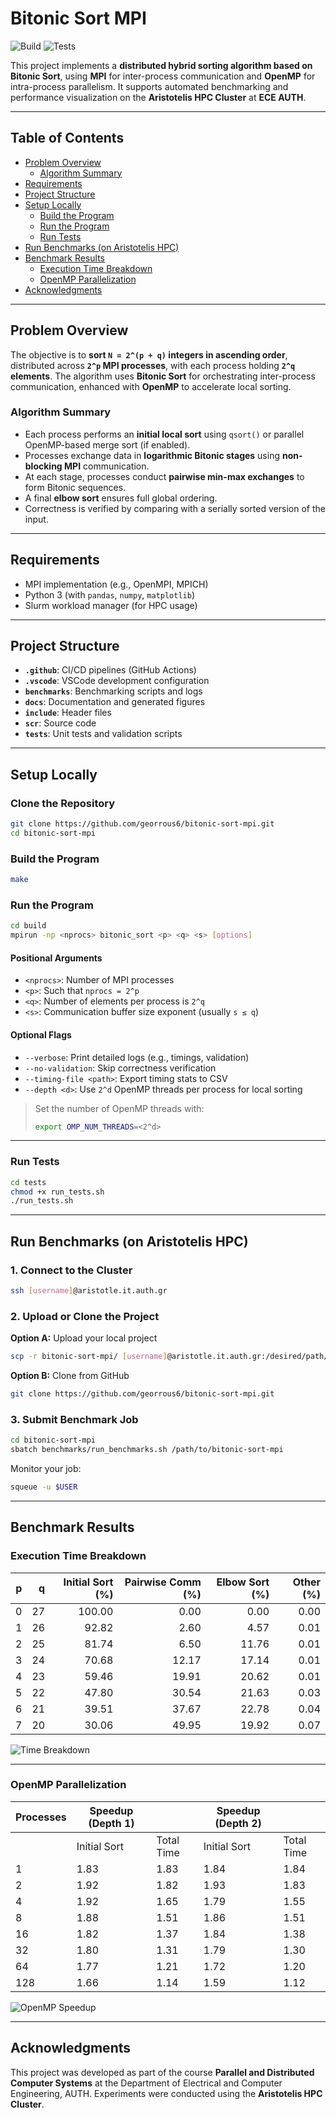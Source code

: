 # Bitonic Sort MPI

![Build](https://github.com/georrous6/bitonic-sort-mpi/actions/workflows/build.yml/badge.svg)
![Tests](https://github.com/georrous6/bitonic-sort-mpi/actions/workflows/test.yml/badge.svg)

This project implements a **distributed hybrid sorting algorithm based on Bitonic Sort**, using **MPI** 
for inter-process communication and **OpenMP** for intra-process parallelism. It supports automated benchmarking 
and performance visualization on the **Aristotelis HPC Cluster** at **ECE AUTH**.

---

## Table of Contents

- [Problem Overview](#problem-overview)
  - [Algorithm Summary](#algorithm-summary)
- [Requirements](#requirements)
- [Project Structure](#project-structure)
- [Setup Locally](#setup-locally)
  - [Build the Program](#build-the-program)
  - [Run the Program](#run-the-program)
  - [Run Tests](#run-tests)
- [Run Benchmarks (on Aristotelis HPC)](#run-benchmarks-on-aristotelis-hpc)
- [Benchmark Results](#benchmark-results)
  - [Execution Time Breakdown](#execution-time-breakdown)
  - [OpenMP Parallelization](#openmp-parallelization)
- [Acknowledgments](#acknowledgments)

---

## Problem Overview

The objective is to **sort `N = 2^(p + q)` integers in ascending order**, distributed across 
**`2^p` MPI processes**, with each process holding **`2^q` elements**. The algorithm uses **Bitonic Sort** 
for orchestrating inter-process communication, enhanced with **OpenMP** to accelerate local sorting.

### Algorithm Summary

- Each process performs an **initial local sort** using `qsort()` or parallel OpenMP-based merge sort (if enabled).
- Processes exchange data in **logarithmic Bitonic stages** using **non-blocking MPI** communication.
- At each stage, processes conduct **pairwise min-max exchanges** to form Bitonic sequences.
- A final **elbow sort** ensures full global ordering.
- Correctness is verified by comparing with a serially sorted version of the input.

---

## Requirements

- MPI implementation (e.g., OpenMPI, MPICH)
- Python 3 (with `pandas`, `numpy`, `matplotlib`)
- Slurm workload manager (for HPC usage)

---

## Project Structure

- **`.github`**: CI/CD pipelines (GitHub Actions)
- **`.vscode`**: VSCode development configuration
- **`benchmarks`**: Benchmarking scripts and logs
- **`docs`**: Documentation and generated figures
- **`include`**: Header files
- **`scr`**: Source code
- **`tests`**: Unit tests and validation scripts


---

## Setup Locally

### Clone the Repository

```bash
git clone https://github.com/georrous6/bitonic-sort-mpi.git
cd bitonic-sort-mpi
```

### Build the Program

```bash
make
```

### Run the Program

```bash
cd build
mpirun -np <nprocs> bitonic_sort <p> <q> <s> [options]
```

#### Positional Arguments

- `<nprocs>`: Number of MPI processes
- `<p>`: Such that `nprocs = 2^p`
- `<q>`: Number of elements per process is `2^q`
- `<s>`: Communication buffer size exponent (usually `s ≤ q`)

#### Optional Flags

- `--verbose`: Print detailed logs (e.g., timings, validation)
- `--no-validation`: Skip correctness verification
- `--timing-file <path>`: Export timing stats to CSV
- `--depth <d>`: Use `2^d` OpenMP threads per process for local sorting

> Set the number of OpenMP threads with:
> ```bash
> export OMP_NUM_THREADS=<2^d>
> ```

---

### Run Tests

```bash
cd tests
chmod +x run_tests.sh
./run_tests.sh
```

---

## Run Benchmarks (on Aristotelis HPC)

### 1. Connect to the Cluster

```bash
ssh [username]@aristotle.it.auth.gr
```

### 2. Upload or Clone the Project

**Option A:** Upload your local project

```bash
scp -r bitonic-sort-mpi/ [username]@aristotle.it.auth.gr:/desired/path/
```

**Option B:** Clone from GitHub

```bash
git clone https://github.com/georrous6/bitonic-sort-mpi.git
```

### 3. Submit Benchmark Job

```bash
cd bitonic-sort-mpi
sbatch benchmarks/run_benchmarks.sh /path/to/bitonic-sort-mpi
```

Monitor your job:
```bash
squeue -u $USER
```

---

## Benchmark Results

### Execution Time Breakdown

| **p** | **q** | **Initial Sort (%)** | **Pairwise Comm (%)** | **Elbow Sort (%)** | **Other (%)** |
|------:|------:|----------------------:|------------------------:|--------------------:|---------------:|
| 0     | 27    | 100.00               | 0.00                   | 0.00               | 0.00           |
| 1     | 26    | 92.82                | 2.60                   | 4.57               | 0.01           |
| 2     | 25    | 81.74                | 6.50                   | 11.76              | 0.01           |
| 3     | 24    | 70.68                | 12.17                  | 17.14              | 0.01           |
| 4     | 23    | 59.46                | 19.91                  | 20.62              | 0.01           |
| 5     | 22    | 47.80                | 30.54                  | 21.63              | 0.03           |
| 6     | 21    | 39.51                | 37.67                  | 22.78              | 0.04           |
| 7     | 20    | 30.06                | 49.95                  | 19.92              | 0.07           |

![Time Breakdown](docs/figures/time_breakdown.png)

---

### OpenMP Parallelization

| **Processes** | **Speedup (Depth 1)** |                       | **Speedup (Depth 2)** |                       |
|---------------|-----------------------|-----------------------|------------------------|-----------------------|
|               | Initial Sort          | Total Time            | Initial Sort           | Total Time            |
| 1             | 1.83                  | 1.83                  | 1.84                   | 1.84                  |
| 2             | 1.92                  | 1.82                  | 1.93                   | 1.83                  |
| 4             | 1.92                  | 1.65                  | 1.79                   | 1.55                  |
| 8             | 1.88                  | 1.51                  | 1.86                   | 1.51                  |
| 16            | 1.82                  | 1.37                  | 1.84                   | 1.38                  |
| 32            | 1.80                  | 1.31                  | 1.79                   | 1.30                  |
| 64            | 1.77                  | 1.21                  | 1.72                   | 1.20                  |
| 128           | 1.66                  | 1.14                  | 1.59                   | 1.12                  |

![OpenMP Speedup](docs/figures/total_time_vs_procs_by_depth.png)

---

## Acknowledgments

This project was developed as part of the course **Parallel and Distributed Computer Systems** at the Department of
 Electrical and Computer Engineering, AUTH. Experiments were conducted using the **Aristotelis HPC Cluster**.
